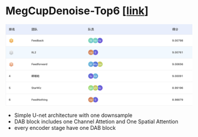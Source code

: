 # MegCupDenoise-Top6 [[link](https://studio.brainpp.com/competition/5?name=2022%20MegCup%20%E7%82%BC%E4%B8%B9%E5%A4%A7%E8%B5%9B&tab=rank)]
![rank](image/rank.png)
+ Simple U-net architecture with one downsample
+ DAB block includes one Channel Attetion and One Spatial Attention
+ every encoder stage have one DAB block
